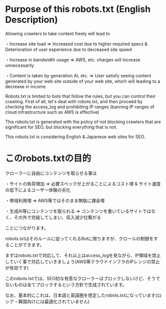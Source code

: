 # Purpose of this robots.txt (English Description)
Allowing crawlers to take content freely will lead to

・Increase site load => Increased cost due to higher required specs & Deterioration of user experience due to decreased site speed

・Increase in bandwidth usage => AWS, etc. charges will increase unnecessarily

・Content is taken by generation AI, etc. => User satisfy seeing content generated by your web site outside of your web site, which will leading to a decrease in income.

Robots.txt is limited to bots that follow the rules, but you can control their crawling.
First of all, let's deal with robots.txt, and then proceed by checking the access_log and prohibiting IP ranges (banning IP ranges of cloud infrastructure such as AWS is effective)

This robots.txt is generated with the policy of not blocking crawlers that are significant for SEO, but blocking everything that is not.

This robots.txt is considering English & Japanese web sites for SEO.

# このrobots.txtの目的
クローラーに自由にコンテンツを取らせる事は

・サイトの負荷増加 => 必要スペックが上がることによるコスト増 & サイト速度の低下によるユーザー体験の劣化

・帯域利用増 => AWS等ではそのまま無駄に課金増

・生成AI等にコンテンツを取られる => コンテンツを書いているサイトではなく、その外で完結してしまい、収入減少位繋がる

ことにつながります。


robots.txtはそのルールに従ってくれるBotに限りますが、クロールの制御をすることができます。

まずはrobots.txtで対応して、それ以上はaccess_logを見ながら、IP領域を禁止していく事で対応していきましょう(AWS等クラウドインフラのIPレンジの禁止が有効です)

このrobots.txtでは、SEO的な有意なクローラーはブロックしないけど、そうでないものは全てブロックするという方針で生成されています。

なお、基本的にこれは、日本語と英語圏を想定したrobots.txtになっています(ロシア・韓国向けには最適化されていません)
